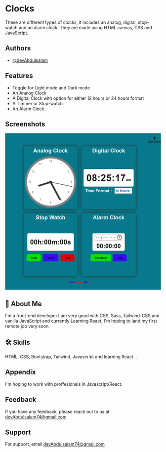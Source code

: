 # Clocks

These are different types of clocks, it includes an analog, digital, stop-watch and an alarm clock.
They are made using HTML canvas, CSS and JavaScript.

## Authors

- [@devAbdulsalam](https://github.com/devAbdulsalam)

## Features

- Toggle for Light mode and Dark mode
- An Analog Clock
- A Digital Clock with option for either 12 hours or 24 hours format
- A Timmer or Stop-watch
- An Alarm Clock

## Screenshots

![App Screenshot](/myclocks.png)

## 🚀 About Me

I'm a front-end developer.I am very good with CSS, Sass, Tailwind-CSS and vanilla JavaScript and currently Learning React, I'm hoping to land my first remote job very soon.

## 🛠 Skills

HTML, CSS, Bootstrap, Tailwind, Javascript and learning React...

## Appendix

I'm hoping to work with proffesionals in Javascript/React.

## Feedback

If you have any feedback, please reach out to us at devAbdulsalam74@gmail.com

## Support

For support, email devAbdulsalam74@gmail.com

